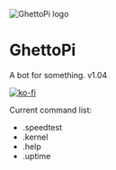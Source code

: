 ![GhettoPi logo](https://cdn.discordapp.com/avatars/478195294631231488/923bea2a94da0f4c9a75432fd4883ddd.png?size=124)
# GhettoPi
A bot for something.
v1.04

[![ko-fi](https://www.ko-fi.com/img/donate_sm.png)](https://ko-fi.com/R6R3HDMB)

Current command list:

- .speedtest
- .kernel
- .help
- .uptime
